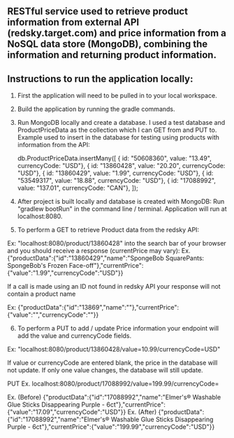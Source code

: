 RESTful service used to retrieve product information from external API (redsky.target.com) and price information from a NoSQL data store (MongoDB), combining the information and returning product information.
-----------

Instructions to run the application locally:
-----------

1. First the application will need to be pulled in to your local workspace.

2. Build the application by running the gradle commands.

3. Run MongoDB locally and create a database.
   I used a test database and ProductPriceData as the collection which I can GET from and PUT to.
   Example used to insert in the database for testing using products with information from the API:

   db.ProductPriceData.insertMany([
      { id: "50608360", value: "13.49", currencyCode: "USD"},
      { id: "13860428", value: "20.20", currencyCode: "USD"},
      { id: "13860429", value: "1.99", currencyCode: "USD"},
      { id: "53549317", value: "18.88", currencyCode: "USD"},
      { id: "17088992", value: "137.01", currencyCode: "CAN"},
   ]);

4. After project is built locally and database is created with MongoDB:
   Run "gradlew bootRun" in the command line / terminal.
   Application will run at localhost:8080. 

5. To perform a GET to retrieve Product data from the redsky API:

Ex: "localhost:8080/product/13860428" into the search bar of your browser and you should receive a response (currentPrice may vary):
Ex. {"productData":{"id":"13860429","name":"SpongeBob SquarePants: SpongeBob's Frozen Face-off"},"currentPrice":{"value":"1.99","currencyCode":"USD"}}

If a call is made using an ID not found in redsky API your response will not contain a product name

Ex: {"productData":{"id":"13869","name":""},"currentPrice":{"value":"","currencyCode":""}}

6. To perform a PUT to add / update Price information your endpoint will add the value and currencyCode fields.

Ex: "localhost:8080/product/13860428/value=10.99/currencyCode=USD"

If value or currencyCode are entered blank, the price in the database will not update. If only one value changes, the database will still update.

PUT Ex. localhost:8080/product/17088992/value=199.99/currencyCode=

Ex. (Before) {"productData":{"id":"17088992","name":"Elmer's&#174; Washable Glue Sticks Disappearing Purple - 6ct"},"currentPrice":{"value":"17.09","currencyCode":"USD"}}
Ex. (After) {"productData":{"id":"17088992","name":"Elmer's&#174; Washable Glue Sticks Disappearing Purple - 6ct"},"currentPrice":{"value":"199.99","currencyCode":"USD"}}

